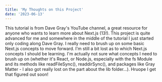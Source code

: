 ```yaml
---
title: 'My Thoughts on this Project'
date: '2023-06-13'
---
```



This tutorial is from Dave Gray's YouTube channel, a great resource for anyone who wants to learn more about Next.js (13!). This project is quite advanced for me and somewhere in the middle of the tutorial I just started only coding along Dave Gray. I really need to brush up on some basic Next.js concepts to move forward. I'm still a bit lost as to which Next.js concepts I should be learning. I'm actually not sure what concepts I need to brush up on (whether it's React, or Node.js, especially with the fs Module and its methods like readFileSync(), readdirSync(), and packages like Gray Matter - I also got really lost on the part about the lib folder...). Hruope I get that figured out soon!